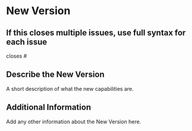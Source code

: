 # New Version

## If this closes multiple issues, use full syntax for each issue

closes #

## Describe the New Version

A short description of what the new capabilities are.

## Additional Information

Add any other information about the New Version here.
